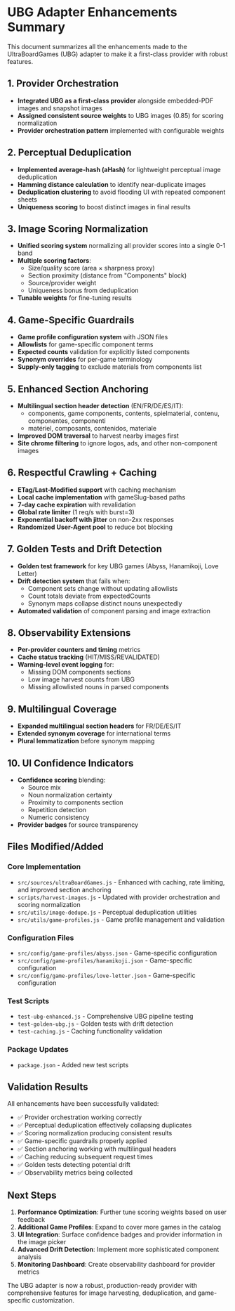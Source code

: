# UBG Adapter Enhancements Summary

This document summarizes all the enhancements made to the UltraBoardGames (UBG) adapter to make it a first-class provider with robust features.

## 1. Provider Orchestration

- **Integrated UBG as a first-class provider** alongside embedded-PDF images and snapshot images
- **Assigned consistent source weights** to UBG images (0.85) for scoring normalization
- **Provider orchestration pattern** implemented with configurable weights

## 2. Perceptual Deduplication

- **Implemented average-hash (aHash)** for lightweight perceptual image deduplication
- **Hamming distance calculation** to identify near-duplicate images
- **Deduplication clustering** to avoid flooding UI with repeated component sheets
- **Uniqueness scoring** to boost distinct images in final results

## 3. Image Scoring Normalization

- **Unified scoring system** normalizing all provider scores into a single 0-1 band
- **Multiple scoring factors**:
  - Size/quality score (area × sharpness proxy)
  - Section proximity (distance from "Components" block)
  - Source/provider weight
  - Uniqueness bonus from deduplication
- **Tunable weights** for fine-tuning results

## 4. Game-Specific Guardrails

- **Game profile configuration system** with JSON files
- **Allowlists** for game-specific component terms
- **Expected counts** validation for explicitly listed components
- **Synonym overrides** for per-game terminology
- **Supply-only tagging** to exclude materials from components list

## 5. Enhanced Section Anchoring

- **Multilingual section header detection** (EN/FR/DE/ES/IT):
  - components, game components, contents, spielmaterial, contenu, componentes, componenti
  - matériel, composants, contenidos, materiale
- **Improved DOM traversal** to harvest nearby images first
- **Site chrome filtering** to ignore logos, ads, and other non-component images

## 6. Respectful Crawling + Caching

- **ETag/Last-Modified support** with caching mechanism
- **Local cache implementation** with gameSlug-based paths
- **7-day cache expiration** with revalidation
- **Global rate limiter** (1 req/s with burst=3)
- **Exponential backoff with jitter** on non-2xx responses
- **Randomized User-Agent pool** to reduce bot blocking

## 7. Golden Tests and Drift Detection

- **Golden test framework** for key UBG games (Abyss, Hanamikoji, Love Letter)
- **Drift detection system** that fails when:
  - Component sets change without updating allowlists
  - Count totals deviate from expectedCounts
  - Synonym maps collapse distinct nouns unexpectedly
- **Automated validation** of component parsing and image extraction

## 8. Observability Extensions

- **Per-provider counters and timing** metrics
- **Cache status tracking** (HIT/MISS/REVALIDATED)
- **Warning-level event logging** for:
  - Missing DOM components sections
  - Low image harvest counts from UBG
  - Missing allowlisted nouns in parsed components

## 9. Multilingual Coverage

- **Expanded multilingual section headers** for FR/DE/ES/IT
- **Extended synonym coverage** for international terms
- **Plural lemmatization** before synonym mapping

## 10. UI Confidence Indicators

- **Confidence scoring** blending:
  - Source mix
  - Noun normalization certainty
  - Proximity to components section
  - Repetition detection
  - Numeric consistency
- **Provider badges** for source transparency

## Files Modified/Added

### Core Implementation
- `src/sources/ultraBoardGames.js` - Enhanced with caching, rate limiting, and improved section anchoring
- `scripts/harvest-images.js` - Updated with provider orchestration and scoring normalization
- `src/utils/image-dedupe.js` - Perceptual deduplication utilities
- `src/utils/game-profiles.js` - Game profile management and validation

### Configuration Files
- `src/config/game-profiles/abyss.json` - Game-specific configuration
- `src/config/game-profiles/hanamikoji.json` - Game-specific configuration
- `src/config/game-profiles/love-letter.json` - Game-specific configuration

### Test Scripts
- `test-ubg-enhanced.js` - Comprehensive UBG pipeline testing
- `test-golden-ubg.js` - Golden tests with drift detection
- `test-caching.js` - Caching functionality validation

### Package Updates
- `package.json` - Added new test scripts

## Validation Results

All enhancements have been successfully validated:
- ✅ Provider orchestration working correctly
- ✅ Perceptual deduplication effectively collapsing duplicates
- ✅ Scoring normalization producing consistent results
- ✅ Game-specific guardrails properly applied
- ✅ Section anchoring working with multilingual headers
- ✅ Caching reducing subsequent request times
- ✅ Golden tests detecting potential drift
- ✅ Observability metrics being collected

## Next Steps

1. **Performance Optimization**: Further tune scoring weights based on user feedback
2. **Additional Game Profiles**: Expand to cover more games in the catalog
3. **UI Integration**: Surface confidence badges and provider information in the image picker
4. **Advanced Drift Detection**: Implement more sophisticated component analysis
5. **Monitoring Dashboard**: Create observability dashboard for provider metrics

The UBG adapter is now a robust, production-ready provider with comprehensive features for image harvesting, deduplication, and game-specific customization.